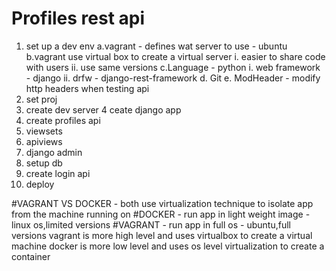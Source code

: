 #   Profiles rest api



















1. set up a dev env
    a.vagrant - defines wat server to use - ubuntu
    b.vagrant use virtual box to create a virtual server
        i. easier to share code with users
        ii. use same versions
    c.Language - python
        i. web framework - django
        ii.  drfw - django-rest-framework
    d. Git
    e. ModHeader - modify http headers when testing api
2. set proj
3. create dev server
4 ceate django app
5. create profiles api
6. viewsets
7. apiviews
8. django admin
9. setup db
10. create login api
11. deploy

#VAGRANT VS DOCKER - both use virtualization technique to isolate app from the machine running on
#DOCKER - run app in light weight image - linux os,limited versions
#VAGRANT - run app in full os - ubuntu,full versions
 vagrant is more high level and uses virtualbox to create a virtual machine
 docker is more low level and uses os level virtualization to create a container
